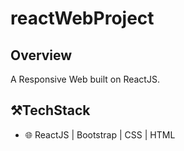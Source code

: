 # reactWebProject

## Overview

A Responsive Web built on ReactJS.


## ⚒️TechStack

- 🌐 ReactJS | Bootstrap | CSS | HTML




